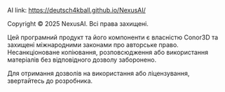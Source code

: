 AI link: https://deutsch4kball.github.io/NexusAI/


Copyright © 2025 NexusAI. Всі права захищені.

Цей програмний продукт та його компоненти є власністю Conor3D та захищені міжнародними законами про авторське право. Несанкціоноване копіювання, розповсюдження або використання матеріалів без відповідного дозволу заборонено.

Для отримання дозволів на використання або ліцензування, звертайтесь до розробника.
